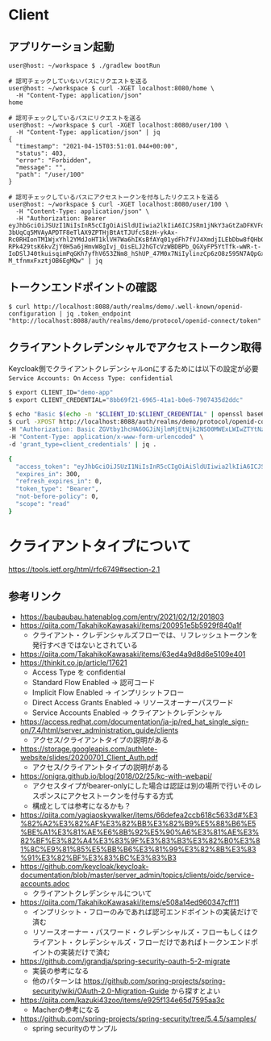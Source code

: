 # Client

## アプリケーション起動
```ShellSession
user@host: ~/workspace $ ./gradlew bootRun
```

```ShellSession
# 認可チェックしていないパスにリクエストを送る
user@host: ~/workspace $ curl -XGET localhost:8080/home \
  -H "Content-Type: application/json"
home

# 認可チェックしているパスにリクエストを送る
user@host: ~/workspace $ curl -XGET localhost:8080/user/100 \
  -H "Content-Type: application/json" | jq
{
  "timestamp": "2021-04-15T03:51:01.044+00:00",
  "status": 403,
  "error": "Forbidden",
  "message": "",
  "path": "/user/100"
}

# 認可チェックしているパスにアクセストークンを付与したリクエストを送る
user@host: ~/workspace $ curl -XGET localhost:8080/user/100 \
  -H "Content-Type: application/json" \
  -H "Authorization: Bearer eyJhbGciOiJSUzI1NiIsInR5cCIgOiAiSldUIiwia2lkIiA6ICJSRm1jNkY3aGtZaDFKVFd4b25fM09TR1hoZWt5eklDUlMxU3dIS1FJOTZnIn0.eyJleHAiOjE2MTg0NTkxMjMsImlhdCI6MTYxODQ1ODgyMywianRpIjoiZWE5Mzc0N2YtYjkyMS00NTQ2LWI5ZjYtYTE5NDY0ZTJiNzg3IiwiaXNzIjoiaHR0cDovL2xvY2FsaG9zdDo4MDg4L2F1dGgvcmVhbG1zL2RlbW8iLCJzdWIiOiIzZWJiNzFlYS1jNmU4LTRlYzgtYjhhOC0wZDI2ZWQ0MTNmODAiLCJ0eXAiOiJCZWFyZXIiLCJhenAiOiJkZW1vLWFwcCIsImFjciI6IjEiLCJzY29wZSI6InJlYWQiLCJjbGllbnRJZCI6ImRlbW8tYXBwIiwiY2xpZW50SG9zdCI6IjE3Mi4yMC4wLjEiLCJjbGllbnRBZGRyZXNzIjoiMTcyLjIwLjAuMSJ9.dkY849d4GL3daX02efrTYuo364Go4ncSB5OkWbq4u8HYfM-3bUqCq5MVAyAPDTF8eTlAX9ZPTHjBtAtTJUfcS8zH-ykAx-Rc0RHIonTM1WjxYhl2YMdJoHT1klVH7Wa6hIKsBfAYq01ydFh7fVJ4XmdjILEbDbw8fQHbGfIwetCtVxXK-RPk429tsK6kvZjY0H5a6jHmvW8gIvj_OisELJ2hGTcVzWBDBPb_QGXyFP5YtTfk-wWR-t-IoDSlJ40tkuisqimPqGKh7yfhV653ZNm8_hShUP_47M0x7NiIylinzCp6zO8z595N7AQpGxOS8-M_tfnmxFxztjOB6EgMQw" | jq
```


## トークンエンドポイントの確認
```ShellSession
$ curl http://localhost:8088/auth/realms/demo/.well-known/openid-configuration | jq .token_endpoint
"http://localhost:8088/auth/realms/demo/protocol/openid-connect/token"
```

## クライアントクレデンシャルでアクセストークン取得
Keycloak側でクライアントクレデンシャルonにするためには以下の設定が必要
`Service Accounts: On`
`Access Type: confidential`

```bash
$ export CLIENT_ID="demo-app"
$ export CLIENT_CREDENTIAL="8bb69f21-6965-41a1-b0e6-7907435d2ddc"

$ echo "Basic $(echo -n "$CLIENT_ID:$CLIENT_CREDENTIAL" | openssl base64)"
$ curl -XPOST http://localhost:8088/auth/realms/demo/protocol/openid-connect/token \
-H "Authorization: Basic ZGVtby1hcHA6OGJiNjlmMjEtNjk2NS00MWExLWIwZTYtNzkwNzQzNWQyZGRj" \
-H "Content-Type: application/x-www-form-urlencoded" \
-d 'grant_type=client_credentials' | jq .

{
  "access_token": "eyJhbGciOiJSUzI1NiIsInR5cCIgOiAiSldUIiwia2lkIiA6ICJSRm1jNkY3aGtZaDFKVFd4b25fM09TR1hoZWt5eklDUlMxU3dIS1FJOTZnIn0.eyJleHAiOjE2MTg0Mjc4MzEsImlhdCI6MTYxODQyNzUzMSwianRpIjoiZmM3NzUxYzgtY2E4Ni00YjQ4LThiYzMtMTQ2OGViY2NmYWU1IiwiaXNzIjoiaHR0cDovL2xvY2FsaG9zdDo4MDg4L2F1dGgvcmVhbG1zL2RlbW8iLCJzdWIiOiIzZWJiNzFlYS1jNmU4LTRlYzgtYjhhOC0wZDI2ZWQ0MTNmODAiLCJ0eXAiOiJCZWFyZXIiLCJhenAiOiJkZW1vLWFwcCIsImFjciI6IjEiLCJzY29wZSI6InJlYWQiLCJjbGllbnRJZCI6ImRlbW8tYXBwIiwiY2xpZW50SG9zdCI6IjE3Mi4yMC4wLjEiLCJjbGllbnRBZGRyZXNzIjoiMTcyLjIwLjAuMSJ9.YUt72iFJmblTyU3hLiwB8a-UNHaU0UWtwkHu3dWY2i4Xg51PGTRFm5IWp2UAg8jvkSRjKF6A6BbTScd38hDoDqQjKvJPEDXFl5NE-EHsRp6nGwvOSW7GewFSbm8OHr45GSqDsybIy6bTLDKgI08wYC0P6N6Vp-uZrNa2ug-IWZN8VABRiU2o3EHdStJuGdvDQTKSnoyZcHTYDouerzW7ENhERtmma8ISaZHeAif8YBC-li8CM0SJ_zKTfQTILt_a_G_jBfJMe2UsVVmqEUULvrLhaG1V-VUTY5W6xrWV3STN9LHZpal10-2mIjvfrtHsLkNknwOMvQx5Y8EwViRDMw",
  "expires_in": 300,
  "refresh_expires_in": 0,
  "token_type": "Bearer",
  "not-before-policy": 0,
  "scope": "read"
}
```

# クライアントタイプについて
https://tools.ietf.org/html/rfc6749#section-2.1


## 参考リンク
- https://baubaubau.hatenablog.com/entry/2021/02/12/201803
- https://qiita.com/TakahikoKawasaki/items/200951e5b5929f840a1f
  - クライアント・クレデンシャルズフローでは、リフレッシュトークンを発行すべきではないとされている
- https://qiita.com/TakahikoKawasaki/items/63ed4a9d8d6e5109e401
- https://thinkit.co.jp/article/17621
  - Access Type を confidential
  - Standard Flow Enabled → 認可コード
  - Implicit Flow Enabled → インプリシットフロー
  - Direct Access Grants Enabled → リソースオーナーパスワード
  - Service Accounts Enabled → クライアントクレデンシャル
- https://access.redhat.com/documentation/ja-jp/red_hat_single_sign-on/7.4/html/server_administration_guide/clients
  - アクセス/クライアントタイプの説明がある
- https://storage.googleapis.com/authlete-website/slides/20200701_Client_Auth.pdf
  - アクセス/クライアントタイプの説明がある
- https://onigra.github.io/blog/2018/02/25/kc-with-webapi/
  - アクセスタイプがbearer-onlyにした場合は認証は別の場所で行いそのレスポンスにアクセストークンを付与する方式
  - 構成としては参考になるかも？
- https://qiita.com/yagiaoskywalker/items/66defea2ccb618c5633d#%E3%82%A2%E3%82%AF%E3%82%BB%E3%82%B9%E5%88%B6%E5%BE%A1%E3%81%AE%E6%8B%92%E5%90%A6%E3%81%AE%E3%82%BF%E3%82%A4%E3%83%9F%E3%83%B3%E3%82%B0%E3%81%8C%E9%81%85%E5%BB%B6%E3%81%99%E3%82%8B%E3%83%91%E3%82%BF%E3%83%BC%E3%83%B3
- https://github.com/keycloak/keycloak-documentation/blob/master/server_admin/topics/clients/oidc/service-accounts.adoc
  - クライアントクレデンシャルについて
- https://qiita.com/TakahikoKawasaki/items/e508a14ed960347cff11
  - インプリシット・フローのみであれば認可エンドポイントの実装だけで済む
  - リソースオーナー・パスワード・クレデンシャルズ・フローもしくはクライアント・クレデンシャルズ・フローだけであればトークンエンドポイントの実装だけで済む
- https://github.com/jgrandja/spring-security-oauth-5-2-migrate
  - 実装の参考になる
  - 他のパターンは https://github.com/spring-projects/spring-security/wiki/OAuth-2.0-Migration-Guide から探すとよい
- https://qiita.com/kazuki43zoo/items/e925f134e65d7595aa3c
  - Macherの参考になる
- https://github.com/spring-projects/spring-security/tree/5.4.5/samples/
  - spring securityのサンプル